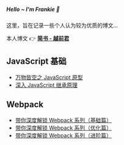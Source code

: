 
<h5 style="border-bottom: none">Hello ~  I'm Frankie 👋</h5>

这里，旨在记录一些个人认为较为优质的博文...

本人博文 👉 **[简书 - 越前君](https://www.jianshu.com/u/f4dac74bd955)**


## JavaScript 基础

* [万物皆空之 JavaScript 原型](https://juejin.cn/post/6844903567325659144)
* [深入 JavaScript 继承原理](https://juejin.cn/post/6844903569317953543)

## Webpack

* [带你深度解锁 Webpack 系列（基础篇）](https://juejin.cn/post/6844904079219490830)
* [带你深度解锁 Webpack 系列（优化篇）](https://juejin.cn/post/6844904093463347208)
* [带你深度解锁 Webpack 系列（进阶篇）](https://juejin.cn/post/6844904084927938567)